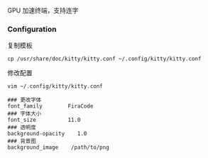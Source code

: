 GPU 加速终端，支持连字

### Configuration
复制模板
```shell
cp /usr/share/doc/kitty/kitty.conf ~/.config/kitty/kitty.conf
```
修改配置
```shell
vim ~/.config/kitty/kitty.conf

### 更改字体
font_family        FiraCode
### 字体大小
font_size          11.0
### 透明度
background-opacity    1.0
### 背景图
background_image    /path/to/png
```